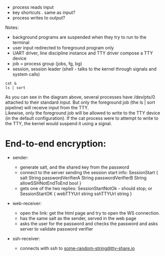 - process reads input
- key shortcuts . same as input?
- process writes to output?

Notes:
- background programs are suspended when they try to run to the terminal
- user input redirected to foreground program only
- UART driver, line discipline instance and TTY driver compose a TTY device
- job = process group (jobs, fg, bg)
- session, session leader (shell - talks to the kernel through signals and system calls)

```
cat &
ls | sort
```
As you can see in the diagram above, several processes have /dev/pts/0 attached to their standard input. 
But only the foreground job (the ls | sort pipeline) will receive input from the TTY.  
Likewise, only the foreground job will be allowed to write to the TTY device (in the default configuration). 
If the cat process were to attempt to write to the TTY, the kernel would suspend it using a signal.


End-to-end encryption:
======================
* sender:
    - generate salt, and the shared key from the password
    - connect to the server sending the session start info:
        SessionStart {
            salt String
            passwordVerifierA String
            passwordVerifierB String
            allowSSHNotEndToEnd bool
        }
    - gets one of the two replies:
        SessionStartNotOk - should stop; or
        SessionStartOK {
            webTTYUrl string
            sshTTYUrl string
        }

* web-receiver:
    - open the link: get the html page and try to open the WS connection.
    - has the same salt as the sender, served in the web page
    - asks the user for the password and checks the password and asks server to validate password verifier
* ssh-receiver:
    - connects with ssh to some-random-string@tty-share.io